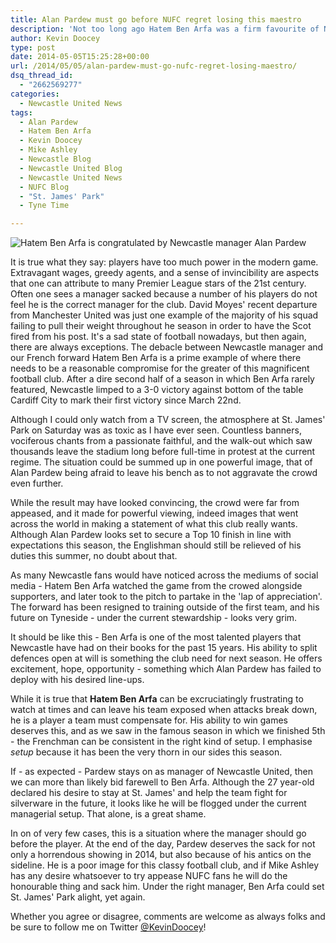 ```yaml
---
title: Alan Pardew must go before NUFC regret losing this maestro
description: 'Not too long ago Hatem Ben Arfa was a firm favourite of Newcastle manager Alan Pardew, yet 12 months on and the Frenchman could be forced out of Tyneside..'
author: Kevin Doocey
type: post
date: 2014-05-05T15:25:28+00:00
url: /2014/05/05/alan-pardew-must-go-nufc-regret-losing-maestro/
dsq_thread_id:
  - "2662569277"
categories:
  - Newcastle United News
tags:
  - Alan Pardew
  - Hatem Ben Arfa
  - Kevin Doocey
  - Mike Ashley
  - Newcastle Blog
  - Newcastle United Blog
  - Newcastle United News
  - NUFC Blog
  - "St. James' Park"
  - Tyne Time

---
```

![Hatem Ben Arfa is congratulated by Newcastle manager Alan Pardew](https://www.tynetime.com/wp-content/uploads/2014/05/Hatem-Ben-Arfa-Alan-Pardew.jpg "Benny - Should not be forced out of Newcastle to cater for Alan Pardew's needs")

It is true what they say: players have too much power in the modern game. Extravagant wages, greedy agents, and a sense of invincibility are aspects that one can attribute to many Premier League stars of the 21st century. Often one sees a manager sacked because a number of his players do not feel he is the correct manager for the club. David Moyes' recent departure from Manchester United was just one example of the majority of his squad failing to pull their weight throughout he season in order to have the Scot fired from his post. It's a sad state of football nowadays, but then again, there are always exceptions. The debacle between Newcastle manager and our French forward Hatem Ben Arfa is a prime example of where there needs to be a reasonable compromise for the greater of this magnificent football club. After a dire second half of a season  in which Ben Arfa rarely featured, Newcastle limped to a 3-0 victory against bottom of the table Cardiff City to mark their first victory since March 22nd.

Although I could only watch from a TV screen, the atmosphere at St. James' Park on Saturday was as toxic as I have ever seen. Countless banners, vociferous chants from a passionate faithful, and the walk-out which saw thousands leave the stadium long before full-time in protest at the current regime. The situation could be summed up in one powerful image, that of Alan Pardew being afraid to leave his bench as to not aggravate the crowd even further.

While the result may have looked convincing, the crowd were far from appeased, and it made for powerful viewing, indeed images that went across the world in making a statement of what this club really wants. Although Alan Pardew looks set to secure a Top 10 finish in line with expectations this season, the Englishman should still be relieved of his duties this summer, no doubt about that.

As many Newcastle fans would have noticed across the mediums of social media - Hatem Ben Arfa watched the game from the crowed alongside supporters, and later took to the pitch to partake in the 'lap of appreciation'. The forward has been resigned to training outside of the first team, and his future on Tyneside - under the current stewardship - looks very grim.

It should be like this - Ben Arfa is one of the most talented players that Newcastle have had on their books for the past 15 years. His ability to split defences open at will is something the club need for next season. He offers excitement, hope, opportunity - something which Alan Pardew has failed to deploy with his desired line-ups.

While it is true that **Hatem Ben Arfa** can be excruciatingly frustrating to watch at times and can leave his team exposed when attacks break down, he is a player a team must compensate for. His ability to win games deserves this, and as we saw in the famous season in which we finished 5th - the Frenchman can be consistent in the right kind of setup. I emphasise _setup_ because it has been the very thorn in our sides this season.

If - as expected - Pardew stays on as manager of Newcastle United, then we can more than likely bid farewell to Ben Arfa. Although the 27 year-old declared his desire to stay at St. James' and help the team fight for silverware in the future, it looks like he will be flogged under the current managerial setup. That alone, is a great shame.

In on of very few cases, this is a situation where the manager should go before the player. At the end of the day, Pardew deserves the sack for not only a horrendous showing in 2014, but also because of his antics on the sideline. He is a poor image for this classy football club, and if Mike Ashley has any desire whatsoever to try appease NUFC fans he will do the honourable thing and sack him. Under the right manager, Ben Arfa could set St. James' Park alight, yet again.

Whether you agree or disagree, comments are welcome as always folks and be sure to follow me on Twitter [@KevinDoocey](https://twitter.com/kevindoocey "kevin doocey twitter")!

